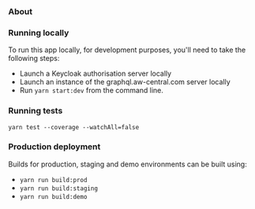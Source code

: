 [![<mersiades>](https://circleci.com/gh/mersiades/app-awcentral.svg?style=svg&circle-token=61d94b4d3bb809cac96f5d3ef1e49ec758d40e2a)](https://app.circleci.com/pipelines/github/mersiades/app-awcentral)

### About

### Running locally

To run this app locally, for development purposes, you'll need to take the following steps:

- Launch a Keycloak authorisation server locally
- Launch an instance of the graphql.aw-central.com server locally
- Run `yarn start:dev` from the command line.

### Running tests

`yarn test --coverage --watchAll=false`

### Production deployment

Builds for production, staging and demo environments can be built using:

- `yarn run build:prod`
- `yarn run build:staging`
- `yarn run build:demo`
